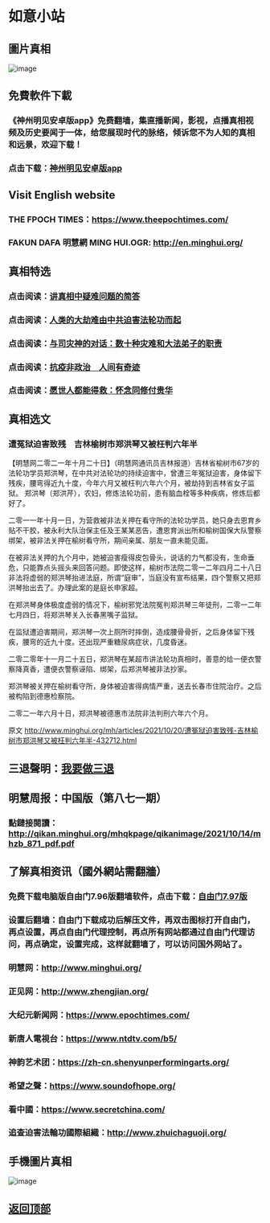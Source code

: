 # 如意小站

## 圖片真相

![image](https://user-images.githubusercontent.com/79625284/138067932-126e8258-d608-4847-adb6-963e768eb386.png)

## 免費軟件下載

### 《神州明见安卓版app》免费翻墙，集直播新闻，影视，点播真相视频及历史要闻于一体，给您展现时代的脉络，倾诉您不为人知的真相和远景，欢迎下载！

### 点击下载：[神州明见安卓版app](https://github.com/pinhe91/tuiguang/files/7240768/_5.1.zip)

## Visit English website

### THE FPOCH TIMES：https://www.theepochtimes.com/

### FAKUN DAFA 明慧網 MING HUI.OGR: http://en.minghui.org/

## 真相特选

### 点击阅读：[讲真相中疑难问题的简答](https://github.com/pinhe91/jcxw3/tree/main)

### 点击阅读：[人类的大劫难由中共迫害法轮功而起](https://github.com/pinhe91/jcxw4/tree/main) 

### 点击阅读：[与司灾神的对话：数十种灾难和大法弟子的职责](https://github.com/pinhe91/jcxw1/tree/main) 

### 点击阅读：[抗疫非政治　人间有奇迹](https://github.com/pinhe91/jcxw2/tree/main) 

### 点击阅读：[愿世人都能得救：怀念同修付贵华](https://github.com/pinhe91/jcxw5/tree/main)

## 真相选文

### 遭冤狱迫害致残　吉林榆树市郑洪琴又被枉判六年半

【明慧网二零二一年十月二十日】（明慧网通讯员吉林报道）吉林省榆树市67岁的法轮功学员郑洪琴，在中共对法轮功的持续迫害中，曾遭三年冤狱迫害，身体留下残疾，腰弯得近九十度，今年六月又被枉判六年六个月，被劫持到吉林省女子监狱。
郑洪琴（郑洪芹），农妇，修炼法轮功前，患有脑血栓等多种疾病，修炼后都好了。

二零一一年十月一日，为营救被非法关押在看守所的法轮功学员，她只身去恩育乡贴不干胶，被永利大队治保主任及王某某恶告，遭恩育派出所和榆树国保大队警察绑架，被非法关押在榆树看守所，期间亲属、朋友一直未能见面。

在被非法关押的九个月中，她被迫害瘦得皮包骨头，说话的力气都没有，生命垂危，只能靠点头摇头来回答问题。即使这样，榆树市法院二零一二年四月二十八日非法将虚弱的郑洪琴抬进法庭，所谓“庭审”，当庭没有宣布结果，四个警察又把郑洪琴抬出去了。办理此案的是庭长申家超。

在郑洪琴身体极度虚弱的情况下，榆树邪党法院冤判郑洪琴三年徒刑，二零一二年七月四日，将郑洪琴关入长春黑嘴子监狱。

在监狱遭迫害期间，郑洪琴一次上厕所时摔倒，造成腰骨骨折，之后身体留下残疾，腰弯的近九十度。还出现严重糖尿病症状，几度昏迷。

二零二零年十一月二十五日，郑洪琴在某超市讲法轮功真相时，善意的给一便衣警察降真香，遭便衣警察诬陷、绑架，后郑洪琴被非法抄家。

郑洪琴被关押在榆树看守所，身体被迫害得病情严重，送去长春市住院治疗。之后被构陷到德惠检察院。

二零二一年六月十日，郑洪琴被德惠市法院非法判刑六年六个月。

原文 http://www.minghui.org/mh/articles/2021/10/20/遭冤狱迫害致残-吉林榆树市郑洪琴又被枉判六年半-432712.html

## 三退聲明：[我要做三退](http://tuidang.ddns.net/)

## 明慧周报：中国版（第八七一期）

### 點鏈接閱讀：http://qikan.minghui.org/mhqkpage/qikanimage/2021/10/14/mhzb_871_pdf.pdf

## 了解真相资讯（國外網站需翻牆）

### 免费下载电脑版自由门7.96版翻墙软件，点击下载：[自由门7.97版](https://github.com/pinhe91/tuiguang/files/6839679/fg797r.zip)

### 设置后翻墙：自由门下载成功后解压文件，再双击图标打开自由门，再点设置，再点自由门代理控制，再点所有网站都通过自由门代理访问，再点确定，设置完成，这样就翻墙了，可以访问国外网站了。

### 明慧网：http://www.minghui.org/

### 正见网：http://www.zhengjian.org/

### 大纪元新闻网：https://www.epochtimes.com/

### 新唐人電視台：https://www.ntdtv.com/b5/

### 神韵艺术团：https://zh-cn.shenyunperformingarts.org/

### 希望之聲：https://www.soundofhope.org/

### 看中國：https://www.secretchina.com/

### 追查迫害法輪功國際組織：http://www.zhuichaguoji.org/

## 手機圖片真相

![image](https://user-images.githubusercontent.com/79625284/137106124-8fd45444-ee2b-479c-8b57-ee73bfe92252.png)

## [返回顶部](https://git.io/Js3EY)
